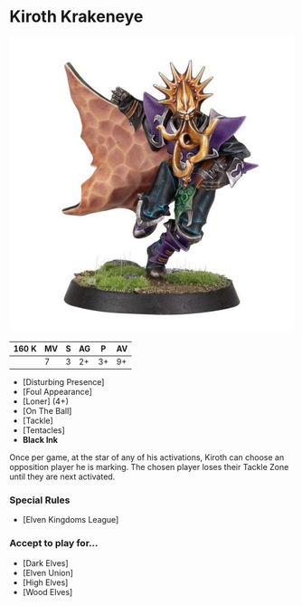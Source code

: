 # Kiroth Krakeneye

![](../media/starplayers/KirothKrakeneye1.jpg)

| 160 K  | MV | S | AG | P | AV |
| --- | --- | --- | --- | --- | --- |
| | 7 | 3 | 2+ | 3+ | 9+ |

* [Disturbing Presence]
* [Foul Appearance]
* [Loner] (4+)
* [On The Ball]
* [Tackle]
* [Tentacles]
* **Black Ink**

Once per game, at the star of any of his activations, Kiroth can choose an opposition player he is marking. The chosen player loses their Tackle Zone until they are next activated.

### Special Rules
* [Elven Kingdoms League]

### Accept to play for...
* [Dark Elves]
* [Elven Union]
* [High Elves]
* [Wood Elves]